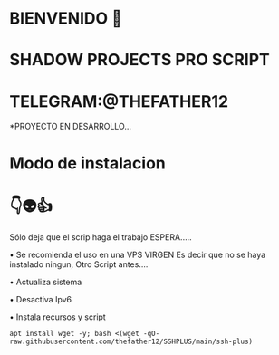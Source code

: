 # BIENVENIDO 🖕

# SHADOW PROJECTS PRO SCRIPT

# TELEGRAM:@THEFATHER12

*PROYECTO EN DESARROLLO...


# Modo de instalacion
# 👇👽👍
Sólo deja que el scrip haga el trabajo ESPERA.....

• Se recomienda el uso en una VPS VIRGEN
  Es decir que no se haya instalado ningun,
  Otro Script antes....

• Actualiza sistema

• Desactiva Ipv6

• Instala recursos y script
```
apt install wget -y; bash <(wget -qO- raw.githubusercontent.com/thefather12/SSHPLUS/main/ssh-plus)

```
